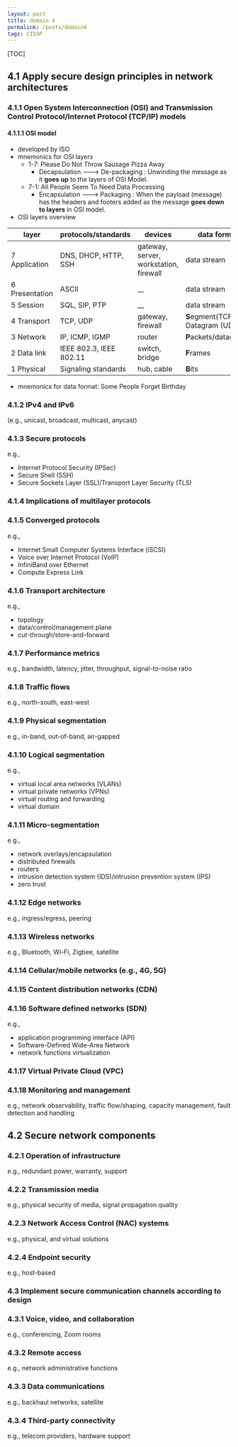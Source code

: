 ```yaml
---
layout: post
title: domain 4
permalink: /posts/domain4
tags: CISSP
---
```

[TOC]
## 4.1 Apply secure design principles in network architectures 
### 4.1.1 Open System Interconnection (OSI) and Transmission Control Protocol/Internet Protocol (TCP/IP) models
#### 4.1.1.1 OSI model
- developed by ISO
- mnemonics for OSI layers
	- 1-7: Please Do Not Throw Sausage Pizza Away
		- Decapsulation ---> De-packaging : Unwinding the message as it **goes up** to the layers of OSI Model.
	- 7-1: All People Seem To Need Data Processing
		- Encapsulation ---> Packaging : When the payload (message) has the headers and footers added as the message **goes down to layers** in OSI model.
- OSI layers overview

| layer          | protocols/standards     | devices                                | data format                        |
| -------------- | ----------------------- | -------------------------------------- | ---------------------------------- |
| 7 Application  | DNS, DHCP, HTTP, SSH    | gateway, server, workstation, firewall | data stream                        |
| 6 Presentation | ASCII                   | __                                     | data stream                        |
| 5 Session      | SQL, SIP, PTP           | __                                     | data stream                        |
| 4 Transport    | TCP, UDP                | gateway, firewall                      | **S**egment(TCP)<br>Datagram (UDP) |
| 3 Network      | IP, ICMP, IGMP          | router                                 | **P**ackets/datagrams              |
| 2 Data link    | IEEE 802.3, IEEE 802.11 | switch, bridge                         | **F**rames                         |
| 1 Physical     | Signaling standards     | hub, cable                             | **B**its                           |


- mnemonics for data format: Some People Forget Birthday

### 4.1.2 IPv4 and IPv6
(e.g., unicast, broadcast, multicast, anycast)
### 4.1.3 Secure protocols 
e.g., 
- Internet Protocol Security (IPSec)
- Secure Shell (SSH)
- Secure Sockets Layer (SSL)/Transport Layer Security (TLS)
### 4.1.4 Implications of multilayer protocols
### 4.1.5 Converged protocols 
e.g., 
- Internet Small Computer Systems Interface (iSCSI)
- Voice over Internet Protocol (VoIP)
- InfiniBand over Ethernet
- Compute Express Link
### 4.1.6 Transport architecture 
e.g., 
- topology 
- data/control/management plane
- cut-through/store-and-forward
### 4.1.7 Performance metrics 
e.g., bandwidth, latency, jitter, throughput, signal-to-noise ratio
### 4.1.8 Traffic flows 
e.g., north-south, east-west
### 4.1.9 Physical segmentation 
e.g., in-band, out-of-band, air-gapped
### 4.1.10 Logical segmentation 
e.g., 
- virtual local area networks (VLANs)
- virtual private networks (VPNs)
- virtual routing and forwarding
- virtual domain
### 4.1.11 Micro-segmentation
e.g., 
- network overlays/encapsulation
- distributed firewalls
- routers
- intrusion detection system (IDS)/intrusion prevention system (IPS)
- zero trust
### 4.1.12 Edge networks 
e.g., ingress/egress, peering
### 4.1.13 Wireless networks 
e.g., Bluetooth, Wi-Fi, Zigbee, satellite
### 4.1.14 Cellular/mobile networks (e.g., 4G, 5G)
### 4.1.15 Content distribution networks (CDN)
### 4.1.16 Software defined networks (SDN) 
e.g., 
- application programming interface (API)
- Software-Defined Wide-Area Network
- network functions virtualization
### 4.1.17 Virtual Private Cloud (VPC)
### 4.1.18 Monitoring and management 
e.g., network observability, traffic flow/shaping, capacity management, fault detection and handling
## 4.2 Secure network components 
### 4.2.1 Operation of infrastructure 
e.g., redundant power, warranty, support
### 4.2.2 Transmission media 
e.g., physical security of media, signal propagation quality
### 4.2.3 Network Access Control (NAC) systems 
e.g., physical, and virtual solutions
### 4.2.4 Endpoint security 
e.g., host-based
### 4.3 Implement secure communication channels according to design 
### 4.3.1 Voice, video, and collaboration 
e.g., conferencing, Zoom rooms
### 4.3.2 Remote access
e.g., network administrative functions
### 4.3.3 Data communications 
e.g., backhaul networks, satellite
### 4.3.4 Third-party connectivity 
e.g., telecom providers, hardware support








